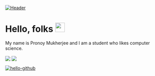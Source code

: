 [![Header](https://raw.githubusercontent.com/pronoymukherjeewritescode/<OWNER>/<OWNER>/readme_header.png "Header")](https://some-url.dev/)

# Hello, folks <img src="https://raw.githubusercontent.com/MartinHeinz/MartinHeinz/master/wave.gif" width="30px">

My name is Pronoy Mukherjee and I am a student who likes computer science.

<img align="center" src="https://github-readme-stats.vercel.app/api?username=pronoymukherjeewritescode&show_icons=true&theme=tokyonight"/>

<img align="center" src="https://github-readme-stats.vercel.app/api/top-langs/?username=pronoymukherjeewritescode&langs_count=&layout=compact&theme=tokyonight"/>

[![hello-github](https://github-readme-stats.vercel.app/api/pin/?username=pronoymukherjeewritescode&repo=hello-github)](https://github.com/pronoymukherjeewritescode/hello-github&theme=tokyonight)

<!--
**pronoymukherjeewritescode/pronoymukherjeewritescode** is a ✨ _special_ ✨ repository because its `README.md` (this file) appears on your GitHub profile.

Here are some ideas to get you started:

- 🔭 I’m currently working on ...
- 🌱 I’m currently learning ...
- 👯 I’m looking to collaborate on ...
- 🤔 I’m looking for help with ...
- 💬 Ask me about ...
- 📫 How to reach me: ...
- 😄 Pronouns: ...
- ⚡ Fun fact: ...
-->
